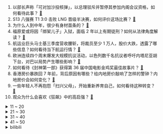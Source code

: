 1. 以部长声称「可对加沙投核弹」，以总理驳斥并暂停其参加内阁会议资格，如何看待此事？ [:link:](https://www.zhihu.com/question/629176871)
2. S13 八强赛 T1 3:0 击败 LNG 晋级半决赛，如何评价这场比赛？ [:link:](https://www.zhihu.com/question/629155882)
3. 为什么人到中年，很少有身材苗条的？ [:link:](https://www.zhihu.com/question/20246923)
4. 福原爱或将因「绑架儿子」入狱，面临 2 年以上有期徒刑？如何从法律角度解读？ [:link:](https://www.zhihu.com/question/629152400)
5. 航运业巨头马士基三季度营收腰斩，将裁员至少 1 万人，股价大跌，透露了哪些信息？如何看待当下航运行情？ [:link:](https://www.zhihu.com/question/629090002)
6. 欧洲连续四个周末爆发大规模抗议活动，以色列数千名抗议者呼吁内塔尼亚胡下台，对巴以局势产生哪些影响？ [:link:](https://www.zhihu.com/question/629153165)
7. 如何看待《封神第一部》获得第 36 届中国电影金鸡奖最佳故事片？ [:link:](https://www.zhihu.com/question/629096865)
8. 香港房价暴跌回 7 年前，背后原因有哪些？给内地房价敲响了怎样的警钟？内地房价会如何变化？ [:link:](https://www.zhihu.com/question/628840279)
9. 一些年轻人不再抱怨「扫兴父母」，开始重新养育自己，如何看待这种转变？ [:link:](https://www.zhihu.com/question/629162618)
10. 观众为什么会喜欢《狂飙》中的高启强？ [:link:](https://www.zhihu.com/question/580958385)
<details>
<summary>11 ~ 20</summary>

11. S13 半决赛 JDG vs T1，这场比赛你看好谁？ [:link:](https://www.zhihu.com/question/629167076)
12. 真正厉害的人，他们都是什么样子的？ [:link:](https://www.zhihu.com/question/583704150)
13. 土耳其宣布召回驻以色列大使，对巴以局势会带来什么影响？ [:link:](https://www.zhihu.com/question/629138041)
14. S13 全球总决赛 T1 一穿三夺冠的概率有多大？ [:link:](https://www.zhihu.com/question/629018778)
15. 最近你明白了些什么道理？ [:link:](https://www.zhihu.com/question/601915455)
16. 如何评价 LNG 中野选手在 S13 八进四面对 T1 战队的表现？ [:link:](https://www.zhihu.com/question/629164744)
17. 三十岁到底该不该继续玩游戏? [:link:](https://www.zhihu.com/question/628309726)
18. 李佳琦公司被曝选品流程贪腐，招商专员收好处费超百万，暴露出哪些问题？如何从法律角度解读？ [:link:](https://www.zhihu.com/question/629074639)
19. 有哪些秋景的画面，在你手机相册里珍藏了很久？ [:link:](https://www.zhihu.com/question/626333888)
20. 米哈游吉祥物吼姆，派蒙，帕姆，邦布哪个最可爱？ [:link:](https://www.zhihu.com/question/628948037)
</details>
<details>
<summary>21 ~ 30</summary>

21. 缅北冲突，三个政府控制区失守，联合国称有数百人越境逃入中国，将对我国边境带来哪些影响？ [:link:](https://www.zhihu.com/question/629082385)
22. 你从《老友记》学到了什么？ [:link:](https://www.zhihu.com/question/62952383)
23. 报道称「缅北流弹击中瑞丽居民楼」，当地具体情况如何？战事对我国边境还会带来哪些影响？ [:link:](https://www.zhihu.com/question/629066920)
24. 如何评价《原神》芙宁娜角色PV——「戏中人」？ [:link:](https://www.zhihu.com/question/629148318)
25. 为什么现在的新能源汽车都不讲究机械性能了，反而比拼冰箱彩电大沙发？ [:link:](https://www.zhihu.com/question/628681392)
26. 电视剧《甄嬛传》中，温实初那么好，为什么甄嬛就是不爱？ [:link:](https://www.zhihu.com/question/592485491)
27. 上市公司近 6000 万元银行存款「不翼而飞」， 超卓航科称已报案，监管火速发函，发生了什么？ [:link:](https://www.zhihu.com/question/629047866)
28. 23-24 赛季 NBA湖人 101:120 魔术，如何评价这场比赛？ [:link:](https://www.zhihu.com/question/629131246)
29. 社会上对「愚蠢」的容忍度越来越低了吗？你有「厌蠢症」吗？ [:link:](https://www.zhihu.com/question/628786473)
30. 怎么样才可以不在意别人的看法？ [:link:](https://www.zhihu.com/question/628666973)
</details>
<details>
<summary>31 ~ 40</summary>

31. 为什么很多网文小说作者赚不到钱？ [:link:](https://www.zhihu.com/question/622519699)
32. 假如领导生病，有需要领导做决定的非紧急的事情。你会立马给领导打电话还是会先不打扰他休息，等他回来再说？ [:link:](https://www.zhihu.com/question/628375981)
33. 2023年11月4日WTT法兰克福冠军赛中王楚钦2：4负于林昀儒，如何评价这场比赛？ [:link:](https://www.zhihu.com/question/629109637)
34. S13 全球总决赛上 LPL 队伍该怎么破解 LCK 队伍的塔姆体系？ [:link:](https://www.zhihu.com/question/628490915)
35. 如何评价「进击的巨人」最终季完结篇（后篇）？ [:link:](https://www.zhihu.com/question/629108941)
36. 为什么国外的软件默认都不把图标放在桌面上？ [:link:](https://www.zhihu.com/question/628350508)
37. 你认为考研是公平的吗？ [:link:](https://www.zhihu.com/question/628374199)
38. 余承东深夜发文，称居然有车企一把手不懂 AEB，还忙着做智驾，如何看待此事？具体情况如何？ [:link:](https://www.zhihu.com/question/629071552)
39. 自学C语言的最恐怖的地方是什么？ [:link:](https://www.zhihu.com/question/628134205)
40. 股神巴菲特也亏了，伯克希尔三季度证券投资巨亏 241 亿美元，持有现金创新高，哪些信息值得关注？ [:link:](https://www.zhihu.com/question/629141649)
</details>
<details>
<summary>41 ~ 50</summary>

41. 科幻作品中有哪些眼前一亮的防御系统？ [:link:](https://www.zhihu.com/question/628506904)
42. 如何评价国漫《灵笼》第二季推出的30分钟前瞻PV？ [:link:](https://www.zhihu.com/question/629155563)
43. 裸辞了，是选择瞒着父母还是如实坦白？ [:link:](https://www.zhihu.com/question/628663606)
44. 巨剑是怎么挂在背上的？ [:link:](https://www.zhihu.com/question/66869600)
45. OpenAI整合GPT-4所有工具，推出GPT-4（All Tools），有哪些值得注意的地方？ [:link:](https://www.zhihu.com/question/628281698)
46. 韩国金融监督院称将从下周一起暂时禁止股票卖空至明年 6 月，如何看待此事？会带来哪些影响？ [:link:](https://www.zhihu.com/question/629161979)
47. 想到的第一句含有“风”字的古诗词有哪些？ [:link:](https://www.zhihu.com/question/629073741)
48. 中国科学院发布公益学术平台 PubScholar，这将对中国科研发展起到哪些作用？ [:link:](https://www.zhihu.com/question/628709250)
49. 如何看待中核集团「 核能充电宝 」上架购物平台？你是否想拥有它？ [:link:](https://www.zhihu.com/question/628633584)
50. 如果时光倒流，你可以回到小时候，你会回去吗？ [:link:](https://www.zhihu.com/question/621268845)
</details><details>
<summary>bilibili</summary>

</details>